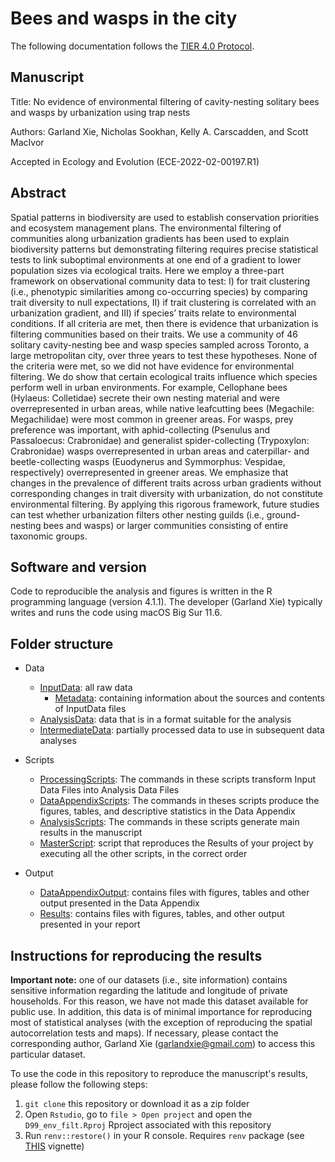 # Bees and wasps in the city  

The following documentation follows the [TIER 4.0 Protocol](https://www.projecttier.org/tier-protocol/protocol-4-0/root/).

## Manuscript 

Title: No evidence of environmental filtering of cavity-nesting solitary bees and wasps by urbanization using trap nests

Authors: Garland Xie, Nicholas Sookhan, Kelly A. Carscadden, and Scott MacIvor

Accepted in Ecology and Evolution (ECE-2022-02-00197.R1)

## Abstract

Spatial patterns in biodiversity are used to establish conservation priorities and ecosystem management plans. The environmental filtering of communities along urbanization gradients has been used to explain biodiversity patterns but demonstrating filtering requires precise statistical tests to link suboptimal environments at one end of a gradient to lower population sizes via ecological traits. Here we employ a three-part framework on observational community data to test: I) for trait clustering (i.e., phenotypic similarities among co-occurring species) by comparing trait diversity to null expectations, II) if trait clustering is correlated with an urbanization gradient, and III) if species’ traits relate to environmental conditions. If all criteria are met, then there is evidence that urbanization is filtering communities based on their traits. We use a community of 46 solitary cavity-nesting bee and wasp species sampled across Toronto, a large metropolitan city, over three years to test these hypotheses. None of the criteria were met, so we did not have evidence for environmental filtering. We do show that certain ecological traits influence which species perform well in urban environments. For example, Cellophane bees (Hylaeus: Colletidae) secrete their own nesting material and were overrepresented in urban areas, while native leafcutting bees (Megachile: Megachilidae) were most common in greener areas. For wasps, prey preference was important, with aphid-collecting (Psenulus and Passaloecus: Crabronidae) and generalist spider-collecting (Trypoxylon: Crabronidae) wasps overrepresented in urban areas and caterpillar- and beetle-collecting wasps (Euodynerus and Symmorphus: Vespidae, respectively) overrepresented in greener areas. We emphasize that changes in the prevalence of different traits across urban gradients without corresponding changes in trait diversity with urbanization, do not constitute environmental filtering. By applying this rigorous framework, future studies can test whether urbanization filters other nesting guilds (i.e., ground-nesting bees and wasps) or larger communities consisting of entire taxonomic groups. 


## Software and version

Code to reproducible the analysis and figures is written in the R programming language (version 4.1.1). 
The developer (Garland Xie) typically writes and runs the code using macOS Big Sur 11.6.

## Folder structure 

- Data
  - [InputData](data/input_data): all raw data 
    - [Metadata](data/input_data/metadata): containing information about the sources and contents of InputData files
  - [AnalysisData](data/analysis_data): data that is in a format suitable for the analysis   
  - [IntermediateData](data/intermediate_data): partially processed data to use in subsequent data analyses
  
- Scripts
  - [ProcessingScripts](scripts/processing_scripts): The commands in these scripts transform Input Data Files into Analysis Data Files
  - [DataAppendixScripts](scripts/data_appendix_scripts): The commands in theses scripts produce the figures, tables, and descriptive statistics in the Data Appendix
  - [AnalysisScripts](scripts/analysis_scripts): The commands in these scripts generate main results in the manuscript
  - [MasterScript](scripts/master_script.R): script that reproduces the Results of your project by executing all the other scripts, in the correct order

- Output
  -  [DataAppendixOutput](output/data_appendix_output): contains files with figures, tables and other output presented in the Data Appendix
  -  [Results](output/results): contains files with figures, tables, and other output presented in your report

## Instructions for reproducing the results

**Important note:** one of our datasets (i.e., site information) contains sensitive information regarding the latitude and longitude of private households. For this reason, we have not made this dataset available for public use. In addition, this data is of minimal importance for reproducing most of statistical analyses (with the exception of reproducing the spatial autocorrelation tests and maps). If necessary, please contact the corresponding author, Garland Xie (garlandxie@gmail.com) to access this particular dataset. 

To use the code in this repository to reproduce the manuscript's results,
please follow the following steps:
1. `git clone` this repository or download it as a zip folder
2. Open `Rstudio`, go to `file > Open project` and open the `D99_env_filt.Rproj`
Rproject associated with this repository
3. Run `renv::restore()` in your R console. Requires `renv` package (see [THIS](https://rstudio.github.io/renv/articles/renv.html) vignette)
